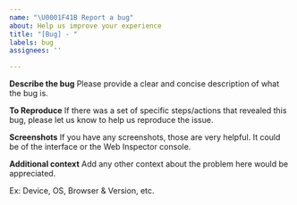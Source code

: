 ```yaml
---
name: "\U0001F41B Report a bug"
about: Help us improve your experience
title: "[Bug] - "
labels: bug
assignees: ''

---
```


**Describe the bug**
Please provide a clear and concise description of what the bug is.

**To Reproduce**
If there was a set of specific steps/actions that revealed this bug, please let us know to help us reproduce the issue.

**Screenshots**
If you have any screenshots, those are very helpful. It could be of the interface or the Web Inspector console.

**Additional context**
Add any other context about the problem here would be appreciated. 

Ex: Device, OS, Browser & Version, etc.
